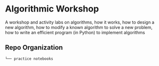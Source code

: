 # Algorithmic Workshop
A workshop and activity labs on algorithms, how it works,
how to design a new algorithm, how to modify a known algorithm to solve a new problem,
how to write an efficient program (in Python) to implement algorithms
<br>
## Repo Organization

    └── practice notebooks
